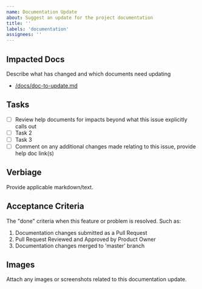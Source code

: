 ```yaml
---
name: Documentation Update
about: Suggest an update for the project documentation
title: ''
labels: 'documentation'
assignees: ''
---
```


## Impacted Docs

Describe what has changed and which documents need updating

* [/docs/doc-to-update.md](https://github.com/linuxfoundation/easycla/blob/master/docs/)

## Tasks

* [ ] Review help documents for impacts beyond what this issue explicitly calls out
* [ ] Task 2
* [ ] Task 3
* [ ] Comment on any additional changes made relating to this issue, provide help doc link\(s\)

## Verbiage

Provide applicable markdown/text.

## Acceptance Criteria

The "done" criteria when this feature or problem is resolved. Such as:

1. Documentation changes submitted as a Pull Request
1. Pull Request Reviewed and Approved by Product Owner
1. Documentation changes merged to 'master' branch

## Images

Attach any images or screenshots related to this documentation update.

